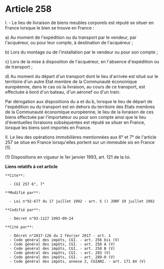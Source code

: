 # Article 258

I. - Le lieu de livraison de biens meubles corporels est réputé se situer en France lorsque le bien se trouve en France :

a) Au moment de l'expédition ou du transport par le vendeur, par l'acquéreur, ou pour leur compte, à destination de
l'acquéreur ;

b) Lors du montage ou de l'installation par le vendeur ou pour son compte ;

c) Lors de la mise à disposition de l'acquéreur, en l'absence d'expédition ou de transport ;

d) Au moment du départ d'un transport dont le lieu d'arrivée est situé sur le territoire d'un autre Etat membre de la
Communauté économique européenne, dans le cas où la livraison, au cours de ce transport, est effectuée à bord d'un bateau,
d'un aéronef ou d'un train.

Par dérogation aux dispositions du a et du b, lorsque le lieu de départ de l'expédition ou du transport est en dehors du
territoire des Etats membres de la Communauté économique européenne, le lieu de la livraison de ces biens effectuée par
l'importateur ou pour son compte ainsi que le lieu d'éventuelles livraisons subséquentes est réputé se situer en France,
lorsque les biens sont importés en France.

II. Le lieu des opérations immobilières mentionnées aux 6° et 7° de l'article 257 se situe en France lorsqu'elles portent sur
un immeuble sis en France (1).

(1) Dispositions en vigueur le 1er janvier 1993, art. 121 de la loi.

**Liens relatifs à cet article**

	**Cite**:

	  - CGI 257 6°, 7°

	**Modifié par**:

	  - Loi n°92-677 du 17 juillet 1992 - art. 5 () JORF 19 juillet 1992

	**Codifié par**:

	  - Décret n°93-1127 1993-09-24

	**Cité par**:

	  - Décret n°2017-126 du 2 février 2017 - art. 1
	  - Code général des impôts, CGI. - art. 256 bis (V)
	  - Code général des impôts, CGI. - art. 258 A (V)
	  - Code général des impôts, CGI. - art. 258 B (V)
	  - Code général des impôts, CGI. - art. 283 (V)
	  - Code général des impôts, CGI. - art. 289-0 (V)
	  - Code général des impôts, annexe 2, CGIAN2. - art. 171 AX (V)
